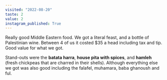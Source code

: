 ```yaml
---
visited: "2022-08-20"
taste: 2
value: 2
instagram_published: True
---
```


Really good Middle Eastern food. We got a literal feast, and a bottle of Palestinian wine. Between 4 of us it costed $35 a head including tax and tip. Good value for what we got. 

Stand-outs were the **batata harra**, **house pita with spices**, and **hamleh** (fresh chickpeas that are charred in their shells). Although everything else we got was also good including the falafel, muhamara, baba ghanoush and ful.
